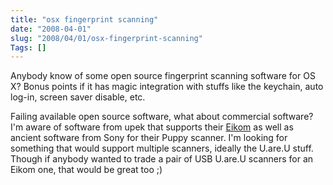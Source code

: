 ```yaml
--- 
title: "osx fingerprint scanning"
date: "2008-04-01"
slug: "2008/04/01/osx-fingerprint-scanning"
Tags: []
---
```

Anybody know of some open source fingerprint scanning software for OS X?  Bonus points if it has magic integration with stuffs like the keychain, auto log-in, screen saver disable, etc.

Failing available open source software, what about commercial software?  I'm aware of software from upek that supports their <a href="http://www.upek.com/solutions/eikon/default.asp">Eikom</a> as well as ancient software from Sony for their Puppy scanner.  I'm looking for something that would support multiple scanners, ideally the U.are.U stuff.  Though if anybody wanted to trade a pair of USB U.are.U scanners for an Eikom one, that would be great too ;)
